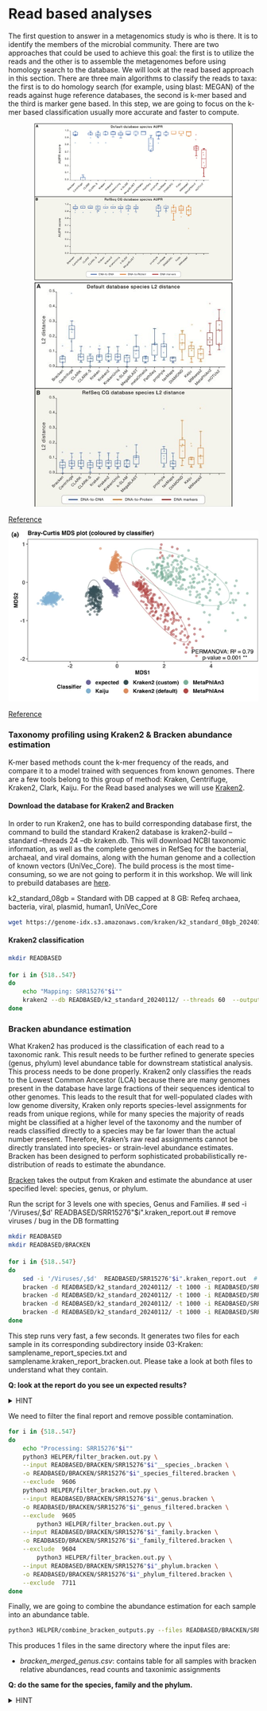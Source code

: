 # Read based analyses

The first question to answer in a metagenomics study is who is there. It is to identify the members of the microbial community. There are two approaches that could be used to achieve this goal: the first is to utilize the reads and the other is to assemble the metagenomes before using homology search to the database. We will look at the read based approach in this section. There are three main algorithms to classify the reads to taxa: the first is to do homology search (for example, using blast: MEGAN) of the reads against huge reference databases, the second is k-mer based and the third is marker gene based. In this step, we are going to focus on the k-mer based classification usually more accurate and faster to compute. 

<p align="center">
      <img src="https://github.com/vincentmanz/Metagenomics_2024/blob/main/Day_1/pictures/benchmark_calssifier.jpg"  width="400">
      <img src="https://github.com/vincentmanz/Metagenomics_2024/blob/main/Day_1/pictures/benchmark_calssifier_abundance.jpg"  width="400">
</p>


[Reference](https://doi.org/10.1016/j.cell.2019.07.010)

![benchmark_calssifier_abundance](https://github.com/vincentmanz/Metagenomics_2024/blob/main/Day_1/pictures/benchmark.png)

[Reference](https://doi.org/10.1186/s40793-024-00561-w)


### Taxonomy profiling using Kraken2 & Bracken abundance estimation

K-mer based methods count the k-mer frequency of the reads, and compare it to a model trained with sequences from known genomes. There are a few tools belong to this group of method: Kraken, Centrifuge, Kraken2, Clark, Kaiju. For the Read based analyses we will use [Kraken2](https://doi.org/10.1186/s13059-019-1891-0). 

#### Download the database for Kraken2 and Bracken
In order to run Kraken2, one has to build corresponding database first, the command to build the standard Kraken2 database is kraken2-build –standard –threads 24 –db kraken.db. This will download NCBI taxonomic information, as well as the complete genomes in RefSeq for the bacterial, archaeal, and viral domains, along with the human genome and a collection of known vectors (UniVec_Core). The build process is the most time-consuming, so we are not going to perform it in this workshop. We will link to prebuild databases are [here](https://benlangmead.github.io/aws-indexes/k2).

k2_standard_08gb = Standard with DB capped at 8 GB: Refeq archaea, bacteria, viral, plasmid, human1, UniVec_Core

```bash
wget https://genome-idx.s3.amazonaws.com/kraken/k2_standard_08gb_20240112.tar.gz

```


#### Kraken2 classification 

```bash
mkdir READBASED

for i in {518..547}
do
    echo "Mapping: SRR15276"$i""
    kraken2 --db READBASED/k2_standard_20240112/ --threads 60  --output READBASED/SRR15276"$i".kraken.out --report READBASED/SRR15276"$i".kraken_report.out --paired TRIMMEDDATA/SRR15276"$i".R1.fastq.gz TRIMMEDDATA/SRR15276"$i".R2.fastq.gz
done
```


### Bracken abundance estimation

What Kraken2 has produced is the classification of each read to a taxonomic rank. This result needs to be further refined to generate species (genus, phylum) level abundance table for downstream statistical analysis. This process needs to be done properly. Kraken2 only classifies the reads to the Lowest Common Ancestor (LCA) because there are many genomes present in the database have large fractions of their sequences identical to other genomes. This leads to the result that for well-populated clades with low genome diversity, Kraken only reports species-level assignments for reads from unique regions, while for many species the majority of reads might be classified at a higher level of the taxonomy and the number of reads classified directly to a species may be far lower than the actual number present. Therefore, Kraken’s raw read assignments cannot be directly translated into species- or strain-level abundance estimates. Bracken has been designed to perform sophisticated probabilistically re-distribution of reads to estimate the abundance.

[Bracken](https://github.com/jenniferlu717/Bracken) takes the output from Kraken and estimate the abundance at user specified level: species, genus, or phylum.

Run the script for 3 levels one with species, Genus and Families.
    # sed -i '/Viruses/,$d'  READBASED/SRR15276"$i".kraken_report.out  # remove viruses / bug in the DB formatting


```bash
mkdir READBASED
mkdir READBASED/BRACKEN

for i in {518..547}
do
    sed -i '/Viruses/,$d'  READBASED/SRR15276"$i".kraken_report.out  # remove viruses / bug in the DB formatting
    bracken -d READBASED/k2_standard_20240112/ -t 1000 -i READBASED/SRR15276"$i".kraken_report.out -o READBASED/BRACKEN/SRR15276"$i"_species.bracken -l S
    bracken -d READBASED/k2_standard_20240112/ -t 1000 -i READBASED/SRR15276"$i".kraken_report.out -o READBASED/BRACKEN/SRR15276"$i"_genus.bracken -l G
    bracken -d READBASED/k2_standard_20240112/ -t 1000 -i READBASED/SRR15276"$i".kraken_report.out -o READBASED/BRACKEN/SRR15276"$i"_family.bracken -l F
    bracken -d READBASED/k2_standard_20240112/ -t 1000 -i READBASED/SRR15276"$i".kraken_report.out -o READBASED/BRACKEN/SRR15276"$i"_phylum.bracken -l P
done
```

This step runs very fast, a few seconds. It generates two files for each sample in its corresponding subdirectory inside 03-Kraken: samplename_report_species.txt and samplename.kraken_report_bracken.out. Please take a look at both files to understand what they contain.


**Q: look at the report do you see un expected results?**

<details>
<summary>
HINT
</summary>

> there is human associated reads, whish is more likely can come from contamination. 

</details>  

We need to filter the final report and remove possible contamination. 


```bash 
for i in {518..547}
do
    echo "Processing: SRR15276"$i""
    python3 HELPER/filter_bracken.out.py \
    --input READBASED/BRACKEN/SRR15276"$i"__species_.bracken \
    -o READBASED/BRACKEN/SRR15276"$i"_species_filtered.bracken \
    --exclude  9606
    python3 HELPER/filter_bracken.out.py \
    --input READBASED/BRACKEN/SRR15276"$i"_genus.bracken \
    -o READBASED/BRACKEN/SRR15276"$i"_genus_filtered.bracken \
    --exclude  9605
        python3 HELPER/filter_bracken.out.py \
    --input READBASED/BRACKEN/SRR15276"$i"_family.bracken \
    -o READBASED/BRACKEN/SRR15276"$i"_family_filtered.bracken \
    --exclude  9604
        python3 HELPER/filter_bracken.out.py \
    --input READBASED/BRACKEN/SRR15276"$i"_phylum.bracken \
    -o READBASED/BRACKEN/SRR15276"$i"_phylum_filtered.bracken \
    --exclude  7711
done
```

Finally, we are going to combine the abundance estimation for each sample into an abundance table.

```bash 
python3 HELPER/combine_bracken_outputs.py --files READBASED/BRACKEN/SRR152765*_genus_filtered.bracken -o READBASED/BRACKEN/bracken_merged_genus.csv
```

This produces 1 files in the same directory where the input files are:

- *bracken_merged_genus.csv*: contains table for all samples with bracken relative abundances, read counts and taxonimic assignments


**Q: do the same for the species, family and the phylum.**

<details>
<summary>
HINT
</summary>

```bash
python3 HELPER/combine_bracken_outputs.py --files READBASED/BRACKEN/SRR152765*_species_filtered.bracken -o READBASED/BRACKEN/bracken_merged_species.csv
python3 HELPER/combine_bracken_outputs.py --files READBASED/BRACKEN/SRR152765*_family_filtered.bracken -o READBASED/BRACKEN/bracken_merged_family.csv
python3 HELPER/combine_bracken_outputs.py --files READBASED/BRACKEN/SRR152765*_phylum_filtered.bracken -o READBASED/BRACKEN/bracken_merged_phylum.csv
```
</details> 
